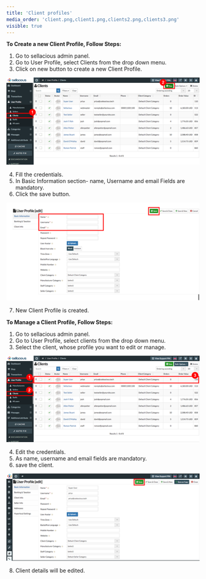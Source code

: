 ```yaml
---
title: 'Client profiles'
media_order: 'client.png,client1.png,clients2.png,clients3.png'
visible: true
---
```


**To Create a new Client Profile, Follow Steps:**

1. Go to sellacious admin panel.
2. Go to User Profile, select Clients from the drop down menu.
3. Click on new button to create a new Client Profile.

![](client.png)

4. Fill the credentials.
5. In Basic Information section- name, Username and email Fields are mandatory.
6. Click the save button.

![](client1.png)

7. New Client Profile is created.

**To Manage a Client Profile, Follow Steps:**

1. Go to sellacious admin panel.
2. Go to User Profile, select clients from the drop down menu.
3. Select the client, whose profile you want to edit or manage.

![](clients2.png)

4. Edit the credentials.
5. As name, username and email fields are mandatory.
6. save the client.

![](clients3.png)

8. Client details will be edited.



